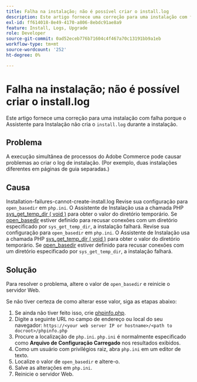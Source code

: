 ```yaml
---
title: Falha na instalação; não é possível criar o install.log
description: Este artigo fornece uma correção para uma instalação com falha porque o Assistente de configuração não criou o "install.log" durante a instalação.
exl-id: ff614018-8e49-4170-a806-8ebdc91ae8a9
feature: Install, Logs, Upgrade
role: Developer
source-git-commit: 0ad52eceb776b71604c4f467a70c13191bb9a1eb
workflow-type: tm+mt
source-wordcount: '252'
ht-degree: 0%

---
```


# Falha na instalação; não é possível criar o install.log

Este artigo fornece uma correção para uma instalação com falha porque o Assistente para Instalação não cria o `install.log` durante a instalação.

## Problema

A execução simultânea de processos do Adobe Commerce pode causar problemas ao criar o log de instalação. (Por exemplo, duas instalações diferentes em páginas de guia separadas.)

## Causa

Installation-failures-cannot-create-install.log
Revise sua configuração para `open_basedir` em `php.ini`. O Assistente de Instalação usa a chamada PHP [sys\_get\_temp\_dir ( void )](https://php.net/manual/en/function.sys-get-temp-dir.php) para obter o valor do diretório temporário. Se [open\_basedir](http://php.net/manual/en/ini.core.php#ini.open-basedir) estiver definido para recusar conexões com um diretório especificado por `sys_get_temp_dir`, a instalação falhará.
Revise sua configuração para `open_basedir` em `php.ini`. O Assistente de Instalação usa a chamada PHP [sys\_get\_temp\_dir ( void )](https://php.net/manual/en/function.sys-get-temp-dir.php) para obter o valor do diretório temporário. Se [open\_basedir](https://php.net/manual/en/ini.core.php#ini.open-basedir) estiver definido para recusar conexões com um diretório especificado por `sys_get_temp_dir`, a instalação falhará.


## Solução

Para resolver o problema, altere o valor de `open_basedir` e reinicie o servidor Web.

Se não tiver certeza de como alterar esse valor, siga as etapas abaixo:

1. Se ainda não tiver feito isso, crie [phpinfo.php](https://devdocs.magento.com/guides/v2.3/install-gde/prereq/optional.html#install-optional-phpinfo).
1. Digite a seguinte URL no campo de endereço ou local do seu navegador: `https://<your web server IP or hostname>/<path to docroot>/phpinfo.php`
1. Procure a localização de `php.ini`.     `php.ini` é normalmente especificado como **Arquivo de Configuração Carregado** nos resultados exibidos.
1. Como um usuário com privilégios raiz, abra `php.ini` em um editor de texto.
1. Localize o valor de `open_basedir` e altere-o.
1. Salve as alterações em `php.ini`.
1. Reinicie o servidor Web.
